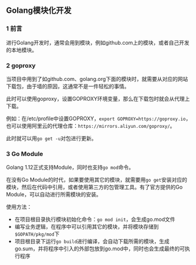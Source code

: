 ## Golang模块化开发

### 1 前言

进行Golang开发时，通常会用到模块，例如github.com上的模块，或者自己开发的本地模块。

### 2 goproxy

当项目中用到了如github.com、golang.org下面的模块时，就需要从对应的网站下载包，由于墙的原因，这通常不是一件轻松的事情。

此时可以使用goproxy，设置GOPROXY环境变量，那么在下载包时就会从代理上下载。

例如：在/etc/profile中设置GOPROXY，`export GOPROXY=https://goproxy.io`，也可以使用阿里云的代理仓库：`https://mirrors.aliyun.com/goproxy/`。

此时就可以用`go get -u`对包进行更新。

### 3 Go Module

Golang 1.12正式支持Module，同时也支持`go mod`命令。

在没有Go Module的时代，如果要使用其它的模块，就需要用`go get`安装对应的模块，然后在代码中引用，或者使用第三方的包管理工具。有了官方提供的Go Module，可以自动进行所需模块的安装。

使用方法：

* 在项目根目录执行模块初始化命令：`go mod init`，会生成go.mod文件
* 编写业务逻辑，在程序中可以引用其它的模块，并将模块存储到`$GOPATH/pkg/mod`下
* 项目根目录下运行`go build`进行编译，会自动下载所需的模块，生成go.sum，并将程序中引入的外部包放到go.mod中，同时也会生成最终的可执行程序
